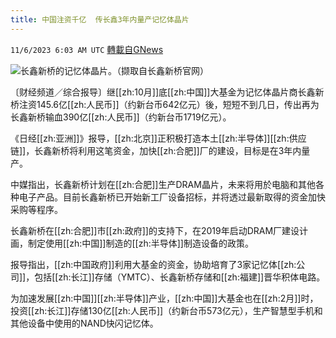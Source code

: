 ```yaml
---
title: 中国注资千亿  传长鑫3年内量产记忆体晶片
---
```

`11/6/2023 6:03 AM UTC` [轉載自GNews](https://gnews.org/articles/1929806)

![](https://img.ltn.com.tw/Upload/business/page/800/2023/11/06/phpu87DN1.jpg "")长鑫新桥的记忆体晶片。（撷取自长鑫新桥官网）

〔财经频道／综合报导〕继[[zh:10月]]底[[zh:中国]]大基金为记忆体晶片商长鑫新桥注资145.6亿[[zh:人民币]]（约新台币642亿元）後，短短不到几日，传出再为长鑫新桥输血390亿[[zh:人民币]]（约新台币1719亿元）。

《日经[[zh:亚洲]]》报导，[[zh:北京]]正积极打造本土[[zh:半导体]][[zh:供应链]]，长鑫新桥将利用这笔资金，加快[[zh:合肥]]厂的建设，目标是在3年内量产。

中媒指出，长鑫新桥计划在[[zh:合肥]]生产DRAM晶片，未来将用於电脑和其他各种电子产品。目前长鑫新桥已开始新工厂设备招标，并将透过最新取得的资金加快采购等程序。

长鑫新桥在[[zh:合肥]]市[[zh:政府]]的支持下，在2019年启动DRAM厂建设计画，制定使用[[zh:中国]]制造的[[zh:半导体]]制造设备的政策。

报导指出，[[zh:中国政府]]利用大基金的资金，协助培育了3家记忆体[[zh:公司]]，包括[[zh:长江]]存储（YMTC）、长鑫新桥存储和[[zh:福建]]晋华积体电路。

为加速发展[[zh:中国]][[zh:半导体]]产业，[[zh:中国]]大基金也在[[zh:2月]]时，投资[[zh:长江]]存储130亿[[zh:人民币]]（约新台币573亿元），生产智慧型手机和其他设备中使用的NAND快闪记忆体。

